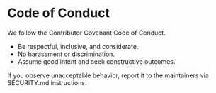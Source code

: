 # Code of Conduct

We follow the Contributor Covenant Code of Conduct.

- Be respectful, inclusive, and considerate.
- No harassment or discrimination.
- Assume good intent and seek constructive outcomes.

If you observe unacceptable behavior, report it to the maintainers via SECURITY.md instructions.